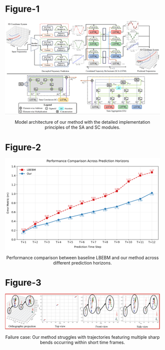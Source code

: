 # Figure-1
![image](https://github.com/zhouhao94/ICML_Rebuttal_ID4436/blob/main/Figure-1.png)
<p align="center">  
Model architecture of our method with the detailed implementation principles of the SA and SC modules.
</p>   

# Figure-2
![image](https://github.com/zhouhao94/ICML_Rebuttal_ID4436/blob/main/Figure-2.png)
<p align="center">  
Performance comparison between baseline LBEBM and our method across different prediction horizons.
</p>   

# Figure-3
![image](https://github.com/zhouhao94/ICML_Rebuttal_ID4436/blob/main/Figure-3.png)
<p align="center">  
Failure case: Our method struggles with trajectories featuring multiple sharp bends occurring within short time frames.
</p>   
